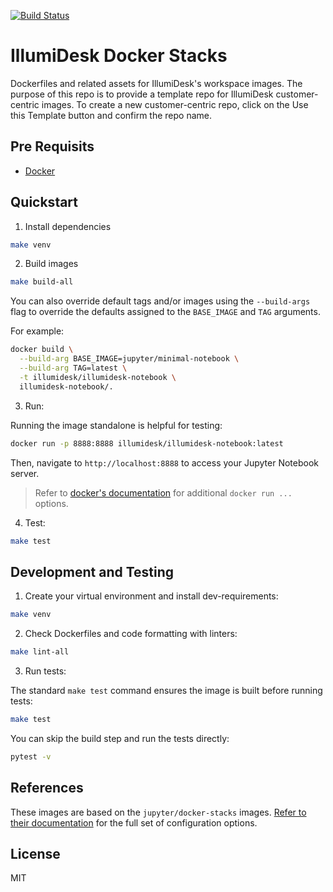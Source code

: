 [![Build Status](https://travis-ci.com/IllumiDesk/docker-stacks.svg?branch=main)](https://travis-ci.com/IllumiDesk/docker-stacks)

# IllumiDesk Docker Stacks

Dockerfiles and related assets for IllumiDesk's workspace images. The purpose of this repo is to provide a template repo for IllumiDesk customer-centric images. To create a new customer-centric repo, click on the Use this Template button and confirm the repo name.

## Pre Requisits

- [Docker](https://docs.docker.com/get-docker/)

## Quickstart

1. Install dependencies

```bash
make venv
```

2. Build images

```bash
make build-all
```

You can also override default tags and/or images using the `--build-args` flag to override the defaults assigned to the `BASE_IMAGE` and `TAG` arguments.

For example:

```bash
docker build \
  --build-arg BASE_IMAGE=jupyter/minimal-notebook \
  --build-arg TAG=latest \
  -t illumidesk/illumidesk-notebook \
  illumidesk-notebook/.
```

3. Run:

Running the image standalone is helpful for testing:

```bash
docker run -p 8888:8888 illumidesk/illumidesk-notebook:latest
```

Then, navigate to `http://localhost:8888` to access your Jupyter Notebook server.

> Refer to [docker's documentation](https://docs.docker.com/engine/reference/run/) for additional `docker run ...` options.

4. Test:

```bash
make test
```
## Development and Testing

1. Create your virtual environment and install dev-requirements:

```bash
make venv
```

2. Check Dockerfiles and code formatting with linters:

```bash
make lint-all
```

3. Run tests:

The standard `make test` command ensures the image is built before running tests:

```bash
make test
```

You can skip the build step and run the tests directly:

```bash
pytest -v
```

## References

These images are based on the `jupyter/docker-stacks` images. [Refer to their documentation](https://jupyter-docker-stacks.readthedocs.io/en/latest/) for the full set of configuration options.

## License

MIT
